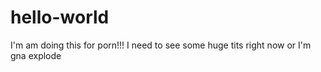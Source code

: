 # hello-world
I'm am doing this for porn!!!
I need to see some huge tits right now or I'm gna explode
